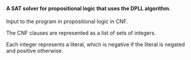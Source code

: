 #### A SAT solver for propositional logic that uses the DPLL algorithm. ####

Input to the program in propositional logic in CNF.

The CNF clauses are represented as a list of sets of integers.

Each integer represents a literal, which is negative if the literal is negated and positive otherwise.
